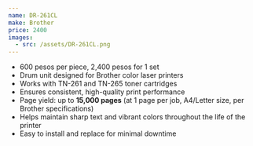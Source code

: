 ```yaml
---
name: DR-261CL
make: Brother
price: 2400
images:
  - src: /assets/DR-261CL.png
---
```


* 600 pesos per piece, 2,400 pesos for 1 set
* Drum unit designed for Brother color laser printers
* Works with TN-261 and TN-265 toner cartridges
* Ensures consistent, high-quality print performance
* Page yield: up to **15,000 pages** (at 1 page per job, A4/Letter size, per Brother specifications)
* Helps maintain sharp text and vibrant colors throughout the life of the printer
* Easy to install and replace for minimal downtime
